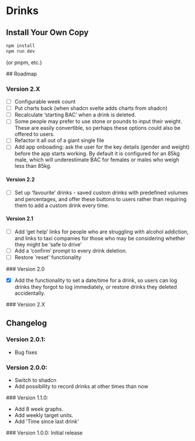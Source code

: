 # Drinks

## Install Your Own Copy

```sh
npm install
npm run dev
```

(or pnpm, etc.)

## Roadmap

### Version 2.X
- [ ] Configurable week count
- [ ] Put charts back (when shadcn svelte adds charts from shadcn)
- [ ] Recalculate ‘starting BAC’ when a drink is deleted.
- [ ] Some people may prefer to use stone or pounds to input their weight. These are easily convertible, so perhaps these options could also be offered to users.
- [ ] Refactor it all out of a giant single file
- [ ] Add app onboading: ask the user for the key details (gender and weight) before the app starts working. By default it is configured for an 85kg male, which will underestimate BAC for females or males who weigh less than 85kg.
  
#### Version 2.2
- [ ] Set up ‘favourite’ drinks - saved custom drinks with predefined volumes and percentages, and offer these buttons to users rather than requiring them to add a custom drink every time.

#### Version 2.1
- [ ] Add ‘get help’ links for people who are struggling with alcohol addiction, and links to taxi companies for those who may be considering whether they might be ‘safe to drive’
- [ ] Add a ‘confirm’ prompt to every drink deletion.
- [ ] Restore 'reset' functionality

### Version 2.0
- [x] Add the functionality to set a date/time for a drink, so users can log drinks they forgot to log immediately, or restore drinks they deleted accidentally.


### Version 2.X

## Changelog

### Version 2.0.1:
- Bug fixes

### Version 2.0.0:
- Switch to shadcn
- Add possibility to record drinks at other times than now

### Version 1.1.0:

- Add 8 week graphs.
- Add weekly target units.
- Add 'Time since last drink'

### Version 1.0.0: Initial release
